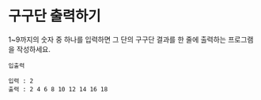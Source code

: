 # 구구단 출력하기

1~9까지의 숫자 중 하나를 입력하면 그 단의 구구단 결과를 한 줄에 출력하는 프로그램을 작성하세요.

```text
입출력

입력 : 2
출력 : 2 4 6 8 10 12 14 16 18
```
